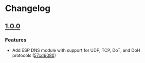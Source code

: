 # Changelog

## [1.0.0](https://github.com/espressif/esp-protocols/commits/esp_dns-v1.0.0)

### Features

- Add ESP DNS module with support for UDP, TCP, DoT, and DoH protocols ([57cd6080](https://github.com/espressif/esp-protocols/commit/57cd6080))
